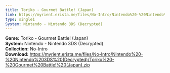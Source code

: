 ```yaml
---
title: Toriko - Gourmet Battle! (Japan)
link: https://myrient.erista.me/files/No-Intro/Nintendo%20-%20Nintendo%203DS%20(Decrypted)/Toriko%20-%20Gourmet%20Battle!%20(Japan).zip
type: single1
System: Nintendo - Nintendo 3DS (Decrypted)
---
```

<b>Game:</b> Toriko - Gourmet Battle! (Japan)<br>
<b>System:</b> Nintendo - Nintendo 3DS (Decrypted)<br>
<b>Collection:</b> No-Intro<br>
<b>Download:</b> https://myrient.erista.me/files/No-Intro/Nintendo%20-%20Nintendo%203DS%20(Decrypted)/Toriko%20-%20Gourmet%20Battle!%20(Japan).zip